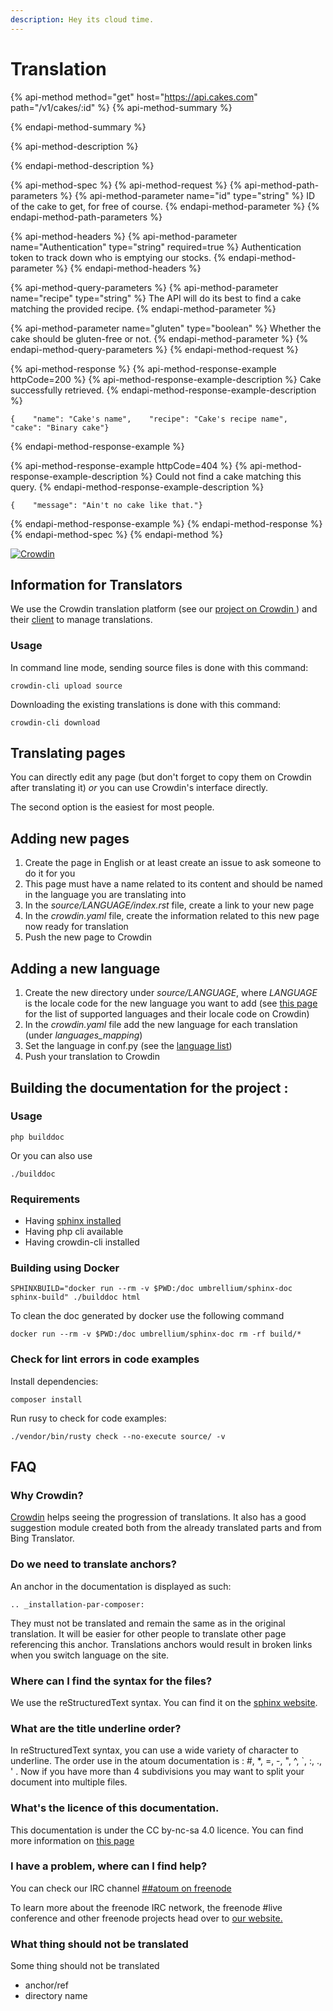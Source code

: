 ```yaml
---
description: Hey its cloud time.
---
```


# Translation

{% api-method method="get" host="https://api.cakes.com" path="/v1/cakes/:id" %}
{% api-method-summary %}

{% endapi-method-summary %}

{% api-method-description %}

{% endapi-method-description %}

{% api-method-spec %}
{% api-method-request %}
{% api-method-path-parameters %}
{% api-method-parameter name="id" type="string" %}
ID of the cake to get, for free of course.
{% endapi-method-parameter %}
{% endapi-method-path-parameters %}

{% api-method-headers %}
{% api-method-parameter name="Authentication" type="string" required=true %}
Authentication token to track down who is emptying our stocks.
{% endapi-method-parameter %}
{% endapi-method-headers %}

{% api-method-query-parameters %}
{% api-method-parameter name="recipe" type="string" %}
The API will do its best to find a cake matching the provided recipe.
{% endapi-method-parameter %}

{% api-method-parameter name="gluten" type="boolean" %}
Whether the cake should be gluten-free or not.
{% endapi-method-parameter %}
{% endapi-method-query-parameters %}
{% endapi-method-request %}

{% api-method-response %}
{% api-method-response-example httpCode=200 %}
{% api-method-response-example-description %}
Cake successfully retrieved.
{% endapi-method-response-example-description %}

```
{    "name": "Cake's name",    "recipe": "Cake's recipe name",    "cake": "Binary cake"}
```
{% endapi-method-response-example %}

{% api-method-response-example httpCode=404 %}
{% api-method-response-example-description %}
Could not find a cake matching this query.
{% endapi-method-response-example-description %}

```
{    "message": "Ain't no cake like that."}
```
{% endapi-method-response-example %}
{% endapi-method-response %}
{% endapi-method-spec %}
{% endapi-method %}

[![Crowdin](https://d322cqt584bo4o.cloudfront.net/atoum/localized.svg)](https://crowdin.com/project/atoum)



## Information for Translators

We use the Crowdin translation platform \(see our [project on Crowdin ](https://crowdin.com/project/atoum)\) and their [client](https://crowdin.com/page/cli-tool) to manage translations.

### Usage

In command line mode, sending source files is done with this command:

```text
crowdin-cli upload source
```

Downloading the existing translations is done with this command:

```text
crowdin-cli download
```

## Translating pages

You can directly edit any page \(but don't forget to copy them on Crowdin after translating it\) _or_ you can use Crowdin's interface directly.

The second option is the easiest for most people.

## Adding new pages

1. Create the page in English or at least create an issue to ask someone to do it for you
2. This page must have a name related to its content and should be named in the language you are translating into
3. In the _source/LANGUAGE/index.rst_ file, create a link to your new page
4. In the _crowdin.yaml_ file, create the information related to this new page now ready for translation
5. Push the new page to Crowdin

## Adding a new language

1. Create the new directory under _source/LANGUAGE_, where _LANGUAGE_ is the locale code for the new language you want to add \(see [this page](https://crowdin.com/page/api/language-codes) for the list of supported languages and their locale code on Crowdin\)
2. In the _crowdin.yaml_ file add the new language for each translation \(under _languages\_mapping_\)
3. Set the language in conf.py \(see the [language list](http://www.sphinx-doc.org/en/stable/config.html#confval-language)\)
4. Push your translation to Crowdin

## Building the documentation for the project :

### Usage

```text
php builddoc
```

Or you can also use

```text
./builddoc
```

### Requirements

* Having [sphinx installed](http://sphinx-doc.org/install.html)
* Having php cli available
* Having crowdin-cli installed

### Building using Docker

```text
SPHINXBUILD="docker run --rm -v $PWD:/doc umbrellium/sphinx-doc sphinx-build" ./builddoc html
```

To clean the doc generated by docker use the following command

```text
docker run --rm -v $PWD:/doc umbrellium/sphinx-doc rm -rf build/*
```

### Check for lint errors in code examples

Install dependencies:

```text
composer install
```

Run rusy to check for code examples:

```text
./vendor/bin/rusty check --no-execute source/ -v
```

## FAQ

### Why Crowdin?

[Crowdin](https://crowdin.com/project/atoum) helps seeing the progression of translations. It also has a good suggestion module created both from the already translated parts and from Bing Translator.

### Do we need to translate anchors?

An anchor in the documentation is displayed as such:

```text
.. _installation-par-composer:
```

They must not be translated and remain the same as in the original translation. It will be easier for other people to translate other page referencing this anchor. Translations anchors would result in broken links when you switch language on the site.

### Where can I find the syntax for the files?

We use the reStructuredText syntax. You can find it on the [sphinx website](http://sphinx-doc.org/rest.html).

### What are the title underline order?

In reStructuredText syntax, you can use a wide variety of character to underline. The order use in the atoum documentation is : \#, \*, =, -, ", ^, \`, :, ., ' . Now if you have more than 4 subdivisions you may want to split your document into multiple files.

### What's the licence of this documentation.

This documentation is under the CC by-nc-sa 4.0 licence. You can find more information on [this page](https://github.com/hasyshah/atoum-documentation/tree/bcc559d01c781c2d4aeacb10b11fa587cabae375/LICENCE.md)

### I have a problem, where can I find help?

You can check our IRC channel [\#\#atoum on freenode](https://webchat.freenode.net/?channels=##atoum)

To learn more about the freenode IRC network, the freenode \#live conference and other freenode projects head over to [our website.](https://freenode.net/)

### What thing should not be translated

Some thing should not be translated

* anchor/ref
* directory name

